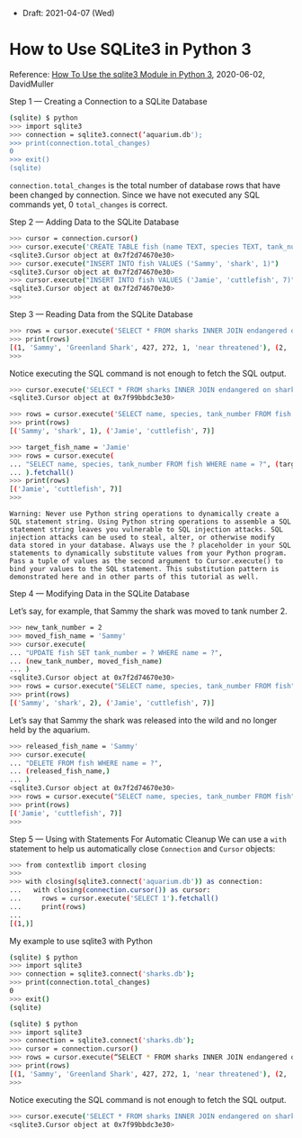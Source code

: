 * Draft: 2021-04-07 (Wed)
# How to Use SQLite3 in Python 3

Reference: [How To Use the sqlite3 Module in Python 3](https://www.digitalocean.com/community/tutorials/how-to-use-the-sqlite3-module-in-python-3), 2020-06-02, DavidMuller

Step 1 — Creating a Connection to a SQLite Database

```bash
(sqlite) $ python
>>> import sqlite3
>>> connection = sqlite3.connect(‘aquarium.db');
>>> print(connection.total_changes)
0
>>> exit()
(sqlite)
```
`connection.total_changes` is the total number of database rows that have been changed by connection. Since we have not executed any SQL commands yet, 0 `total_changes` is correct.

Step 2 — Adding Data to the SQLite Database

```bash
>>> cursor = connection.cursor()
>>> cursor.execute('CREATE TABLE fish (name TEXT, species TEXT, tank_number INTEGER)')
<sqlite3.Cursor object at 0x7f2d74670e30>
>>> cursor.execute("INSERT INTO fish VALUES ('Sammy', 'shark', 1)")
<sqlite3.Cursor object at 0x7f2d74670e30>
>>> cursor.execute("INSERT INTO fish VALUES ('Jamie', 'cuttlefish', 7)")
<sqlite3.Cursor object at 0x7f2d74670e30>
>>> 
```

Step 3 — Reading Data from the SQLite Database

```bash
>>> rows = cursor.execute('SELECT * FROM sharks INNER JOIN endangered on sharks.id=endangered.id;').fetchall()
>>> print(rows)
[(1, 'Sammy', 'Greenland Shark', 427, 272, 1, 'near threatened'), (2, 'Alyoshka', 'Great White Shark', 600, 70, 2, 'not threatened')]
>>> 
```

Notice executing the SQL command is not enough to fetch the SQL output. 

```bash
>>> cursor.execute('SELECT * FROM sharks INNER JOIN endangered on sharks.id=endangered.id;')
<sqlite3.Cursor object at 0x7f99bbdc3e30>
```

```bash
>>> rows = cursor.execute('SELECT name, species, tank_number FROM fish').fetchall()
>>> print(rows)
[('Sammy', 'shark', 1), ('Jamie', 'cuttlefish', 7)]
```

```bash
>>> target_fish_name = 'Jamie'
>>> rows = cursor.execute(
... "SELECT name, species, tank_number FROM fish WHERE name = ?", (target_fish_name,),
... ).fetchall()
>>> print(rows)
[('Jamie', 'cuttlefish', 7)]
>>> 
```

```
Warning: Never use Python string operations to dynamically create a SQL statement string. Using Python string operations to assemble a SQL statement string leaves you vulnerable to SQL injection attacks. SQL injection attacks can be used to steal, alter, or otherwise modify data stored in your database. Always use the ? placeholder in your SQL statements to dynamically substitute values from your Python program. Pass a tuple of values as the second argument to Cursor.execute() to bind your values to the SQL statement. This substitution pattern is demonstrated here and in other parts of this tutorial as well.
```

Step 4 — Modifying Data in the SQLite Database

Let’s say, for example, that Sammy the shark was moved to tank number 2. 
```bash
>>> new_tank_number = 2
>>> moved_fish_name = 'Sammy'
>>> cursor.execute(
... "UPDATE fish SET tank_number = ? WHERE name = ?",
... (new_tank_number, moved_fish_name)
... )
<sqlite3.Cursor object at 0x7f2d74670e30>
>>> rows = cursor.execute("SELECT name, species, tank_number FROM fish").fetchall()
>>> print(rows)
[('Sammy', 'shark', 2), ('Jamie', 'cuttlefish', 7)]
```

Let’s say that Sammy the shark was released into the wild and no longer held by the aquarium.

```bash
>>> released_fish_name = 'Sammy'
>>> cursor.execute(
... "DELETE FROM fish WHERE name = ?",
... (released_fish_name,)
... )
<sqlite3.Cursor object at 0x7f2d74670e30>
>>> rows = cursor.execute("SELECT name, species, tank_number FROM fish").fetchall()
>>> print(rows)
[('Jamie', 'cuttlefish', 7)]
>>> 
```

Step 5 — Using with Statements For Automatic Cleanup
We can use a `with` statement to help us automatically close `Connection` and `Cursor` objects:

```bash
>>> from contextlib import closing
>>> 
>>> with closing(sqlite3.connect('aquarium.db')) as connection:
...   with closing(connection.cursor()) as cursor:
...     rows = cursor.execute('SELECT 1').fetchall()
...     print(rows)
... 
[(1,)]
```

My example to use sqlite3 with Python
```bash
(sqlite) $ python
>>> import sqlite3
>>> connection = sqlite3.connect('sharks.db');
>>> print(connection.total_changes)
0
>>> exit()
(sqlite)
```

```bash
(sqlite) $ python
>>> import sqlite3
>>> connection = sqlite3.connect('sharks.db');
>>> cursor = connection.cursor()
>>> rows = cursor.execute(“SELECT * FROM sharks INNER JOIN endangered on sharks.id=endangered.id;”).fetchall()
>>> print(rows)
[(1, 'Sammy', 'Greenland Shark', 427, 272, 1, 'near threatened'), (2, 'Alyoshka', 'Great White Shark', 600, 70, 2, 'not threatened')]
>>> 
```

Notice executing the SQL command is not enough to fetch the SQL output. 

```bash
>>> cursor.execute('SELECT * FROM sharks INNER JOIN endangered on sharks.id=endangered.id;')
<sqlite3.Cursor object at 0x7f99bbdc3e30>
```


